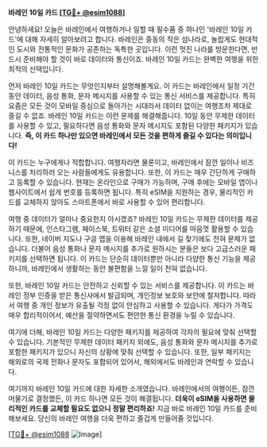 **바레인 10일 카드 [[TG💪+ @esim1088](https://t.me/s/esim1088)]**

안녕하세요! 오늘은 바레인에서 여행하거나 일할 때 필수품 중 하나인 '바레인 10일 카드'에 대해 자세히 알아보려고 합니다. 바레인은 중동의 작은 섬나라로, 놀랍게도 현대적인 도시와 전통적인 문화가 공존하는 독특한 곳입니다. 이런 멋진 나라를 방문한다면, 반드시 준비해야 할 것이 바로 데이터와 통신이죠. 바레인 10일 카드는 완벽한 여행을 위한 최적의 선택입니다.

먼저 바레인 10일 카드는 무엇인지부터 설명해볼게요. 이 카드는 바레인에서 일정 기간 동안 데이터, 음성 통화, 문자 메시지를 사용할 수 있는 통신 서비스를 제공합니다. 특히 요즘은 모든 것이 모바일 중심으로 돌아가는 시대라서 데이터 없이는 여행조차 제대로 즐길 수 없죠. 바레인 10일 카드는 이런 문제를 해결해줍니다. 10일 동안 무제한 데이터를 사용할 수 있고, 필요하다면 음성 통화와 문자 메시지도 포함된 다양한 패키지가 있습니다. **즉, 이 카드 하나만 있으면 바레인에서 모든 것을 편하게 즐길 수 있다는 의미입니다!**

이 카드는 누구에게나 적합합니다. 여행자라면 물론이고, 바레인에서 잠깐 일이나 비즈니스를 처리하러 오는 사람들에게도 유용합니다. 또한, 이 카드는 매우 간단하게 구매하고 등록할 수 있습니다. 현재는 온라인으로 구매가 가능하며, 구매 후에는 모바일 앱이나 웹사이트에서 쉽게 번호를 등록하면 됩니다. 특히 eSIM을 지원하는 경우, 물리적인 카드를 교체하지 않아도 스마트폰에서 바로 사용할 수 있어 편리합니다. 

여행 중 데이터가 얼마나 중요한지 아시겠죠? 바레인 10일 카드는 무제한 데이터를 제공하기 때문에, 인스타그램, 페이스북, 트위터 같은 소셜 미디어를 마음껏 활용할 수 있습니다. 또한, 네이버 지도나 구글 맵을 이용해 바레인 내에서 길 찾기에도 전혀 문제가 없습니다. 더불어 음성 통화나 문자 메시지를 추가로 원하시는 분들은 보다 고급스러운 패키지를 선택하면 됩니다. 이 카드는 단순히 데이터뿐만 아니라 다양한 통신 기능을 제공하니까, 바레인에서 생활하는 동안 불편함을 느낄 일이 전혀 없습니다.

또한, 바레인 10일 카드는 안전하고 신뢰할 수 있는 서비스를 제공합니다. 이 카드는 바레인 정부 인증을 받은 통신사에서 발급되며, 개인정보 보호와 보안에 철저합니다. 따라서 여행 중 개인 정보가 유출될 걱정 없이 안심하고 사용할 수 있습니다. 게다가 가격도 매우 합리적이어서, 예산을 절약하면서도 편안한 통신 환경을 누릴 수 있습니다.

여기에 더해, 바레인 10일 카드는 다양한 패키지를 제공하여 각자의 필요에 맞춰 선택할 수 있습니다. 기본적인 무제한 데이터 패키지 외에도, 음성 통화와 문자 메시지를 추가로 포함한 패키지가 있으니 자신의 상황에 맞춰 선택할 수 있습니다. 또한, 일부 패키지는 해외로의 국제 전화나 문자도 포함되어 있어서, 해외에서도 바레인과 연락할 수 있습니다.

여기까지 바레인 10일 카드에 대한 자세한 소개였습니다. 바레인에서의 여행이든, 잠깐 머물기로 결정했든, 이 카드 하나면 모든 것이 해결됩니다. **더욱이 eSIM을 사용하면 물리적인 카드를 교체할 필요도 없으니 정말 편리하죠!** 지금 바로 바레인 10일 카드를 준비해보세요. 당신의 바레인 여행을 더욱 편하고 즐겁게 만들어줄 것입니다.

[[TG💪+ @esim1088](https://t.me/s/esim1088) ![Image](https://i.postimg.cc/Y0z9fWf4/image.png)]